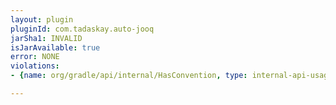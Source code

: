 ```yaml
---
layout: plugin
pluginId: com.tadaskay.auto-jooq
jarSha1: INVALID
isJarAvailable: true
error: NONE
violations:
- {name: org/gradle/api/internal/HasConvention, type: internal-api-usage}

---
```

